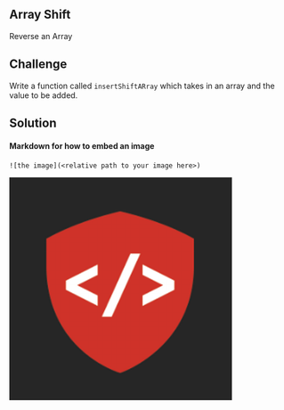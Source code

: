## Array Shift

Reverse an Array

## Challenge

Write a function called `insertShiftARray` which takes in an array and the value to be added. 


## Solution

#### Markdown for how to embed an image


```
![the image](<relative path to your image here>)
```

![the image](../assets/1-array-reverse.png)